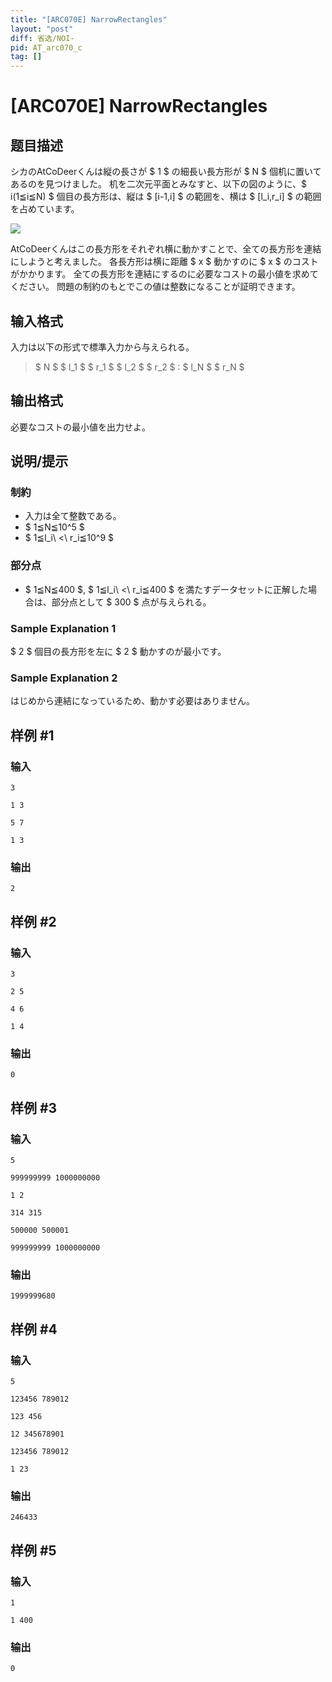 ```yaml
---
title: "[ARC070E] NarrowRectangles"
layout: "post"
diff: 省选/NOI-
pid: AT_arc070_c
tag: []
---
```


# [ARC070E] NarrowRectangles

## 题目描述

[problemUrl]: https://atcoder.jp/contests/arc070/tasks/arc070_c

シカのAtCoDeerくんは縦の長さが $ 1 $ の細長い長方形が $ N $ 個机に置いてあるのを見つけました。 机を二次元平面とみなすと、以下の図のように、$ i(1≦i≦N) $ 個目の長方形は、縦は $ [i-1,i] $ の範囲を、横は $ [l_i,r_i] $ の範囲を占めています。

![](https://cdn.luogu.com.cn/upload/vjudge_pic/AT_arc070_c/48c83ba23abe08ae2a1cfd9ab3b077e4e13af8a7.png)

AtCoDeerくんはこの長方形をそれぞれ横に動かすことで、全ての長方形を連結にしようと考えました。 各長方形は横に距離 $ x $ 動かすのに $ x $ のコストがかかります。 全ての長方形を連結にするのに必要なコストの最小値を求めてください。 問題の制約のもとでこの値は整数になることが証明できます。

## 输入格式

入力は以下の形式で標準入力から与えられる。

> $ N $ $ l_1 $ $ r_1 $ $ l_2 $ $ r_2 $ : $ l_N $ $ r_N $

## 输出格式

必要なコストの最小値を出力せよ。

## 说明/提示

### 制約

- 入力は全て整数である。
- $ 1≦N≦10^5 $
- $ 1≦l_i\ <\ r_i≦10^9 $

### 部分点

- $ 1≦N≦400 $, $ 1≦l_i\ <\ r_i≦400 $ を満たすデータセットに正解した場合は、部分点として $ 300 $ 点が与えられる。

### Sample Explanation 1

$ 2 $ 個目の長方形を左に $ 2 $ 動かすのが最小です。

### Sample Explanation 2

はじめから連結になっているため、動かす必要はありません。

## 样例 #1

### 输入

```
3
1 3
5 7
1 3
```

### 输出

```
2
```

## 样例 #2

### 输入

```
3
2 5
4 6
1 4
```

### 输出

```
0
```

## 样例 #3

### 输入

```
5
999999999 1000000000
1 2
314 315
500000 500001
999999999 1000000000
```

### 输出

```
1999999680
```

## 样例 #4

### 输入

```
5
123456 789012
123 456
12 345678901
123456 789012
1 23
```

### 输出

```
246433
```

## 样例 #5

### 输入

```
1
1 400
```

### 输出

```
0
```

